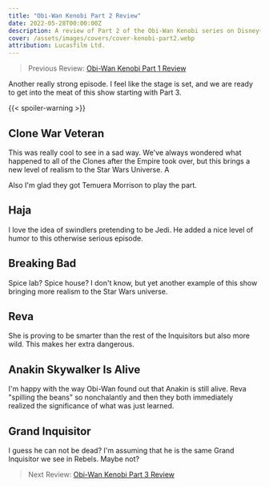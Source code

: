 ```yaml
---
title: "Obi-Wan Kenobi Part 2 Review"
date: 2022-05-28T00:00:00Z
description: A review of Part 2 of the Obi-Wan Kenobi series on Disney+.
cover: /assets/images/covers/cover-kenobi-part2.webp
attribution: Lucasfilm Ltd.
---
```


> Previous Review: [Obi-Wan Kenobi Part 1 Review](/reviews/obi-wan-kenobi-part1/)

Another really strong episode. I feel like the stage is set, and we are ready to get into the meat of this show starting with Part 3.

{{< spoiler-warning >}}

## Clone War Veteran
This was really cool to see in a sad way. We've always wondered what happened to all of the Clones after the Empire took over, but this brings a new level of realism to the Star Wars Universe. A

Also I'm glad they got Temuera Morrison to play the part.

## Haja
I love the idea of swindlers pretending to be Jedi. He added a nice level of humor to this otherwise serious episode.

## Breaking Bad
Spice lab? Spice house? I don't know, but yet another example of this show bringing more realism to the Star Wars universe.

## Reva
She is proving to be smarter than the rest of the Inquisitors but also more wild. This makes her extra dangerous.

## Anakin Skywalker Is Alive
I'm happy with the way Obi-Wan found out that Anakin is still alive. Reva "spilling the beans" so nonchalantly and then they both immediately realized the significance of what was just learned.

## Grand Inquisitor
I guess he can not be dead? I'm assuming that he is the same Grand Inquisitor we see in Rebels. Maybe not?

> Next Review: [Obi-Wan Kenobi Part 3 Review](/reviews/obi-wan-kenobi-part3/)
